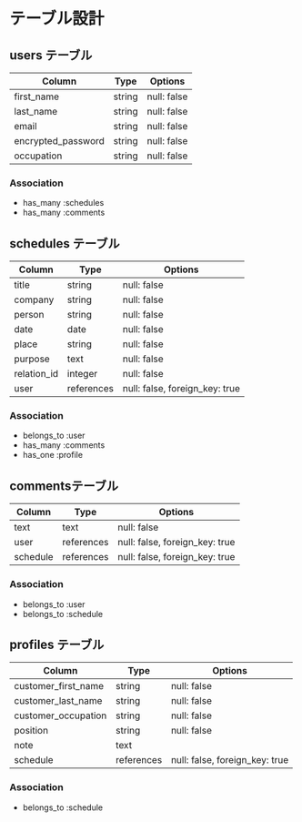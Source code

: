 # テーブル設計

## users テーブル

| Column             | Type   | Options     |
| ------             | ----   | -------     |
| first_name         | string | null: false |
| last_name          | string | null: false |
| email              | string | null: false |
| encrypted_password | string | null: false |
| occupation         | string | null: false |

### Association

- has_many :schedules
- has_many :comments

## schedules テーブル

| Column          | Type       | Options                        |
| ------          | ----       | -------                        |
| title           | string     | null: false                    |
| company         | string     | null: false                    |
| person          | string     | null: false                    |
| date            | date       | null: false                    |
| place           | string     | null: false                    |
| purpose         | text       | null: false                    |
| relation_id     | integer    | null: false                    |
| user            | references | null: false, foreign_key: true |

### Association

- belongs_to :user
- has_many :comments
- has_one :profile

## commentsテーブル

| Column   | Type       | Options                        |
| ------   | ----       | -------                        |
| text     | text       | null: false                    |
| user     | references | null: false, foreign_key: true |
| schedule | references | null: false, foreign_key: true |

### Association

- belongs_to :user
- belongs_to :schedule

## profiles テーブル

| Column              | Type       | Options                        |
| ------              | ----       | -------                        |
| customer_first_name | string     | null: false                    |
| customer_last_name  | string     | null: false                    |
| customer_occupation | string     | null: false                    |
| position            | string     | null: false                    |
| note                | text       |                                |
| schedule            | references | null: false, foreign_key: true |

### Association

- belongs_to :schedule